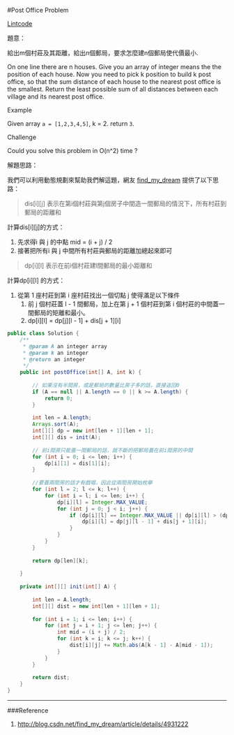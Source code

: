 #Post Office Problem

[Lintcode](http://www.lintcode.com/en/problem/post-office-problem/)

題意：

給出m個村莊及其距離，給出n個郵局，要求怎麼建n個郵局使代價最小.

On one line there are n houses. Give you an array of integer means the the position of each house. Now you need to pick k position to build k post office, so that the sum distance of each house to the nearest post office is the smallest. Return the least possible sum of all distances between each village and its nearest post office.

Example

Given array ```a = [1,2,3,4,5]```, k = 2. return ```3```.

Challenge

Could you solve this problem in O(n^2) time ?


解題思路：

我們可以利用動態規劃來幫助我們解這題，網友 [find_my_dream](http://blog.csdn.net/find_my_dream/article/details/4931222) 提供了以下思路：

>dis[i][j] 表示在第i個村莊與第j個房子中間造一間郵局的情況下，所有村莊到郵局的距離和

計算dis[i][j]的方式：

1. 先求得i 與 j 的中點 mid = (i + j) / 2
2. 接著把所有i 與 j 中間所有村莊與郵局的距離加總起來即可

>dp[i][l] 表示在前i個村莊建l間郵局的最小距離和

計算dp[i][l] 的方式：

1. 從第 1 座村莊到第 i 座村莊找出一個切點 j 使得滿足以下條件
    1. 前 j 個村莊蓋 l - 1 間郵局，加上在第 j + 1 個村莊到第 i 個村莊的中間蓋一間郵局的矩離和最小。
    2. dp[i][l] = dp[j][l - 1] + dis[j + 1][i]




```java
public class Solution {
    /**
     * @param A an integer array
     * @param k an integer
     * @return an integer
     */
    public int postOffice(int[] A, int k) {
        
        // 如果沒有半間房，或是郵局的數量比房子多的話，直接返回0
        if (A == null || A.length == 0 || k >= A.length) {
            return 0;
        }
        
        int len = A.length;
        Arrays.sort(A);
        int[][] dp = new int[len + 1][len + 1];
        int[][] dis = init(A);
        
        // 前i間房只能蓋一間郵局的話，就不斷的把郵局蓋在前i間房的中間
        for (int i = 0; i <= len; i++) {
            dp[i][1] = dis[1][i];
        }
        
        //要蓋兩間房的話才有戲唱，因此從兩間房開始枚舉
        for (int l = 2; l <= k; l++) {
            for (int i = l; i <= len; i++) {
                dp[i][l] = Integer.MAX_VALUE;
                for (int j = 0; j < i; j++) {
                    if (dp[i][l] == Integer.MAX_VALUE || dp[i][l] > (dp[j][l - 1] + dis[j + 1][i])) {
                        dp[i][l] = dp[j][l - 1] + dis[j + 1][i];
                    } 
                }
            }
        }
        
        return dp[len][k];
        
    }
    
    private int[][] init(int[] A) {
        
        int len = A.length;
        int[][] dist = new int[len + 1][len + 1];
        
        for (int i = 1; i <= len; i++) {
            for (int j = i + 1; j <= len; j++) {
                int mid = (i + j) / 2;
                for (int k = i; k <= j; k++) {
                    dist[i][j] += Math.abs(A[k - 1] - A[mid - 1]);
                }
            }
        }
        
        return dist;
    }
}
```

---
###Reference
1. http://blog.csdn.net/find_my_dream/article/details/4931222